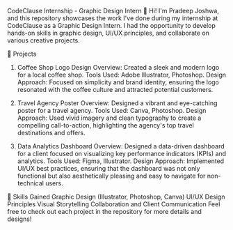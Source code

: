 CodeClause Internship - Graphic Design Intern
👋 Hi! I'm Pradeep Joshwa, and this repository showcases the work I've done during my internship at CodeClause as a Graphic Design Intern. I had the opportunity to develop hands-on skills in graphic design, UI/UX principles, and collaborate on various creative projects.

📁 Projects
1. Coffee Shop Logo Design
Overview: Created a sleek and modern logo for a local coffee shop.
Tools Used: Adobe Illustrator, Photoshop.
Design Approach: Focused on simplicity and brand identity, ensuring the logo resonated with the coffee culture and attracted potential customers.

2. Travel Agency Poster
Overview: Designed a vibrant and eye-catching poster for a travel agency.
Tools Used: Canva, Photoshop.
Design Approach: Used vivid imagery and clean typography to create a compelling call-to-action, highlighting the agency's top travel destinations and offers.

3. Data Analytics Dashboard
Overview: Designed a data-driven dashboard for a client focused on visualizing key performance indicators (KPIs) and analytics.
Tools Used: Figma, Illustrator.
Design Approach: Implemented UI/UX best practices, ensuring that the dashboard was not only functional but also aesthetically pleasing and easy to navigate for non-technical users.

🚀 Skills Gained
Graphic Design (Illustrator, Photoshop, Canva)
UI/UX Design Principles
Visual Storytelling
Collaboration and Client Communication
Feel free to check out each project in the repository for more details and designs!
